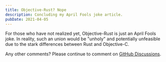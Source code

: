 ```yaml
---
title: Objective-Rust? Nope
description: Concluding my April Fools joke article.
pubDate: 2021-04-05
---
```


For those who have not realized yet, Objective-Rust is just an April Fools joke. In reality, such an union would be "unholy" and potentially unfeasible due to the stark differences between Rust and Objective-C.

Any other comments? Please continue to comment on [GitHub Discussions](https://github.com/HereIsKevin/HereIsKevin/discussions/3).
